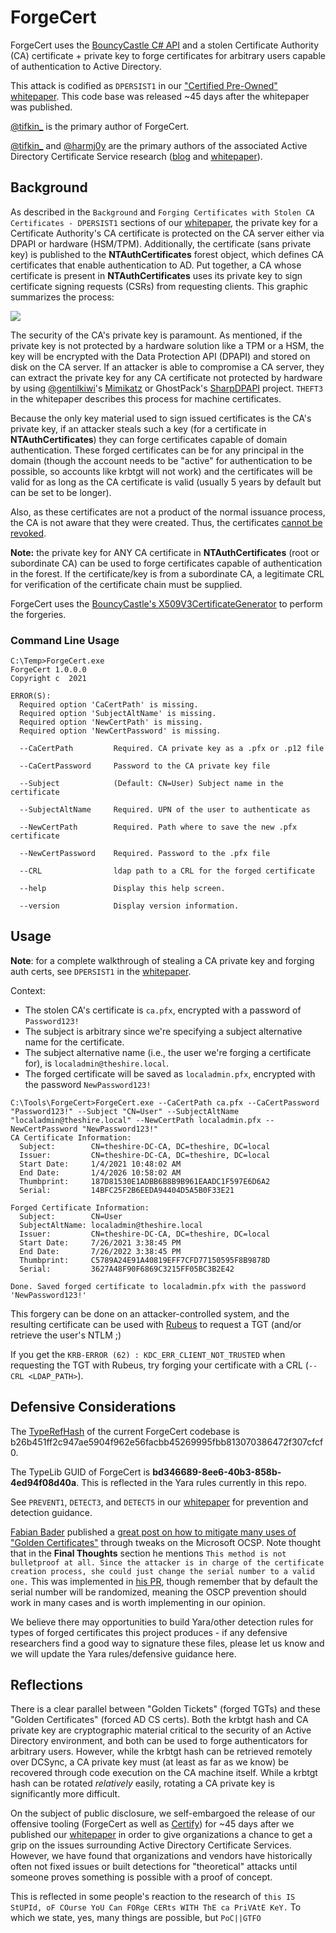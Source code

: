# ForgeCert

ForgeCert uses the [BouncyCastle C# API](https://www.bouncycastle.org/csharp/index.html) and a stolen Certificate Authority (CA) certificate + private key to forge certificates for arbitrary users capable of authentication to Active Directory.

This attack is codified as `DPERSIST1` in our ["Certified Pre-Owned" whitepaper](https://specterops.io/assets/resources/Certified_Pre-Owned.pdf). This code base was released ~45 days after the whitepaper was published.

[@tifkin_](https://twitter.com/tifkin_) is the primary author of ForgeCert.

[@tifkin_](https://twitter.com/tifkin_) and [@harmj0y](https://twitter.com/harmj0y) are the primary authors of the associated Active Directory Certificate Service research ([blog](https://posts.specterops.io/certified-pre-owned-d95910965cd2) and [whitepaper](https://specterops.io/assets/resources/Certified_Pre-Owned.pdf)).


## Background

As described in the `Background` and `Forging Certificates with Stolen CA Certificates - DPERSIST1` sections of our [whitepaper](https://specterops.io/assets/resources/Certified_Pre-Owned.pdf), the private key for a Certificate Authority's CA certificate is protected on the CA server either via DPAPI or hardware (HSM/TPM). Additionally, the certificate (sans private key) is published to the **NTAuthCertificates** forest object, which defines CA certificates that enable authentication to AD. Put together, a CA whose certificate is present in **NTAuthCertificates** uses its private key to sign certificate signing requests (CSRs) from requesting clients. This graphic summarizes the process:

![](certificate_enrollment.png)

The security of the CA's private key is paramount. As mentioned, if the private key is not protected by a hardware solution like a TPM or a HSM, the key will be encrypted with the Data Protection API (DPAPI) and stored on disk on the CA server. If an attacker is able to compromise a CA server, they can extract the private key for any CA certificate not protected by hardware by using [@gentilkiwi](https://twitter.com/gentilkiwi/)'s [Mimikatz](https://github.com/gentilkiwi/mimikatz/) or GhostPack's [SharpDPAPI](https://github.com/GhostPack/SharpDPAPI) project. `THEFT3` in the whitepaper describes this process for machine certificates.

Because the only key material used to sign issued certificates is the CA's private key, if an attacker steals such a key (for a certificate in **NTAuthCertificates**) they can forge certificates capable of domain authentication. These forged certificates can be for any principal in the domain (though the account needs to be "active" for authentication to be possible, so accounts like krbtgt will not work) and the certificates will be valid for as long as the CA certificate is valid (usually 5 years by default but can be set to be longer).

Also, as these certificates are not a product of the normal issuance process, the CA is not aware that they were created. Thus, the certificates [cannot be revoked](https://twitter.com/gentilkiwi/status/1154685386968506368).

**Note:** the private key for ANY CA certificate in **NTAuthCertificates** (root or subordinate CA) can be used to forge certificates capable of authentication in the forest. If the certificate/key is from a subordinate CA, a legitimate CRL for verification of the certificate chain must be supplied.

ForgeCert uses the [BouncyCastle's X509V3CertificateGenerator](https://people.eecs.berkeley.edu/~jonah/bc/org/bouncycastle/x509/X509V3CertificateGenerator.html) to perform the forgeries.


### Command Line Usage

```
C:\Temp>ForgeCert.exe
ForgeCert 1.0.0.0
Copyright c  2021

ERROR(S):
  Required option 'CaCertPath' is missing.
  Required option 'SubjectAltName' is missing.
  Required option 'NewCertPath' is missing.
  Required option 'NewCertPassword' is missing.

  --CaCertPath         Required. CA private key as a .pfx or .p12 file

  --CaCertPassword     Password to the CA private key file

  --Subject            (Default: CN=User) Subject name in the certificate

  --SubjectAltName     Required. UPN of the user to authenticate as

  --NewCertPath        Required. Path where to save the new .pfx certificate

  --NewCertPassword    Required. Password to the .pfx file

  --CRL                ldap path to a CRL for the forged certificate

  --help               Display this help screen.

  --version            Display version information.

```

## Usage

**Note**: for a complete walkthrough of stealing a CA private key and forging auth certs, see `DPERSIST1` in the [whitepaper](https://specterops.io/assets/resources/Certified_Pre-Owned.pdf).

Context:

* The stolen CA's certificate is `ca.pfx`, encrypted with a password of `Password123!`
* The subject is arbitrary since we're specifying a subject alternative name for the certificate.
* The subject alternative name (i.e., the user we're forging a certificate for), is `localadmin@theshire.local`.
* The forged certificate will be saved as `localadmin.pfx`, encrypted with the password `NewPassword123!`

```
C:\Tools\ForgeCert>ForgeCert.exe --CaCertPath ca.pfx --CaCertPassword "Password123!" --Subject "CN=User" --SubjectAltName "localadmin@theshire.local" --NewCertPath localadmin.pfx --NewCertPassword "NewPassword123!"
CA Certificate Information:
  Subject:        CN=theshire-DC-CA, DC=theshire, DC=local
  Issuer:         CN=theshire-DC-CA, DC=theshire, DC=local
  Start Date:     1/4/2021 10:48:02 AM
  End Date:       1/4/2026 10:58:02 AM
  Thumbprint:     187D81530E1ADBB6B8B9B961EAADC1F597E6D6A2
  Serial:         14BFC25F2B6EEDA94404D5A5B0F33E21

Forged Certificate Information:
  Subject:        CN=User
  SubjectAltName: localadmin@theshire.local
  Issuer:         CN=theshire-DC-CA, DC=theshire, DC=local
  Start Date:     7/26/2021 3:38:45 PM
  End Date:       7/26/2022 3:38:45 PM
  Thumbprint:     C5789A24E91A40819EFF7CFD77150595F8B9878D
  Serial:         3627A48F90F6869C3215FF05BC3B2E42

Done. Saved forged certificate to localadmin.pfx with the password 'NewPassword123!'
```

This forgery can be done on an attacker-controlled system, and the resulting certificate can be used with [Rubeus](https://github.com/GhostPack/Rubeus) to request a TGT (and/or retrieve the user's NTLM ;)

If you get the `KRB-ERROR (62) : KDC_ERR_CLIENT_NOT_TRUSTED` when requesting the TGT with Rubeus, try forging your certificate with a CRL (`--CRL <LDAP_PATH>`).

## Defensive Considerations

The [TypeRefHash](https://www.gdatasoftware.com/blog/2020/06/36164-introducing-the-typerefhash-trh) of the current ForgeCert codebase is b26b451ff2c947ae5904f962e56facbb45269995fbb813070386472f307cfcf0.

The TypeLib GUID of ForgeCert is **bd346689-8ee6-40b3-858b-4ed94f08d40a**. This is reflected in the Yara rules currently in this repo.

See `PREVENT1`, `DETECT3`, and `DETECT5` in our [whitepaper](https://specterops.io/assets/resources/Certified_Pre-Owned.pdf) for prevention and detection guidance.

[Fabian Bader](https://twitter.com/fabian_bader) published a [great post on how to mitigate many uses of "Golden Certificates"](https://cloudbrothers.info/en/golden-certificate-ocsp/) through tweaks on  the Microsoft OCSP. Note thought that in the **Final Thoughts** section he mentions `This method is not bulletproof at all. Since the attacker is in charge of the certificate creation process, she could just change the serial number to a valid one.` This was implemented in [his PR](https://github.com/GhostPack/ForgeCert/commit/a202e03d7cee48413514c8659ad042a7f546d94b), though remember that by default the serial number will be randomized, meaning the OSCP prevention should work in many cases and is worth implementing in our opinion.

We believe there may opportunities to build Yara/other detection rules for types of forged certificates this project produces - if any defensive researchers find a good way to signature these files, please let us know and we will update the Yara rules/defensive guidance here.


## Reflections

There is a clear parallel between "Golden Tickets" (forged TGTs) and these "Golden Certificates" (forced AD CS certs). Both the krbtgt hash and CA private key are cryptographic material critical to the security of an Active Directory environment, and both can be used to forge authenticators for arbitrary users. However, while the krbtgt hash can be retrieved remotely over DCSync, a CA private key must (at least as far as we know) be recovered through code execution on the CA machine itself. While a krbtgt hash can be rotated _relatively_ easily, rotating a CA private key is significantly more difficult.

On the subject of public disclosure, we self-embargoed the release of our offensive tooling (ForgeCert as well as [Certify](https://github.com/GhostPack/Certify)) for ~45 days after we published our [whitepaper](https://specterops.io/assets/resources/Certified_Pre-Owned.pdf) in order to give organizations a chance to get a grip on the issues surrounding Active Directory Certificate Services. However, we have found that organizations and vendors have historically often not fixed issues or built detections for "theoretical" attacks until someone proves something is possible with a proof of concept.

This is reflected in some people's reaction to the research of `this IS StUPId, oF COurse YoU Can FORge CERts WITH ThE ca PriVAtE KeY.` To which we state, yes, many things are possible, but `PoC||GTFO`
